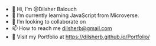 - 👋 Hi, I’m @Dilsher Balouch
- 🌱 I’m currently learning JavaScript from Microverse. 
- 💞️ I’m looking to collaborate on 
- 📫 How to reach me dilsherb@gmail.com
- 👀 Visit my Portfolio at https://dilsherb.github.io/Portfolio/

<!---
DilsherB/DilsherB is a ✨ special ✨ repository because its `README.md` (this file) appears on your GitHub profile.
You can click the Preview link to take a look at your changes.
--->

